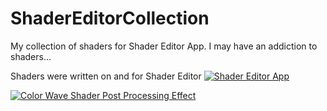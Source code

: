 # ShaderEditorCollection
My collection of shaders for Shader Editor App. I may have an addiction to shaders...

Shaders were written on and for Shader Editor
[![Shader Editor App](https://github.com/markusfisch/ShaderEditor/blob/master/app/src/debug/res/mipmap-hdpi/ic_launcher.png?raw=true)](https://play.google.com/store/apps/details?id=de.markusfisch.android.shadereditor&hl=en_US "Shader Editor")


[![Color Wave Shader Post Processing Effect](/images/colorwave.png)](https://www.shadertoy.com/view/Wlt3zS "Color wave")
